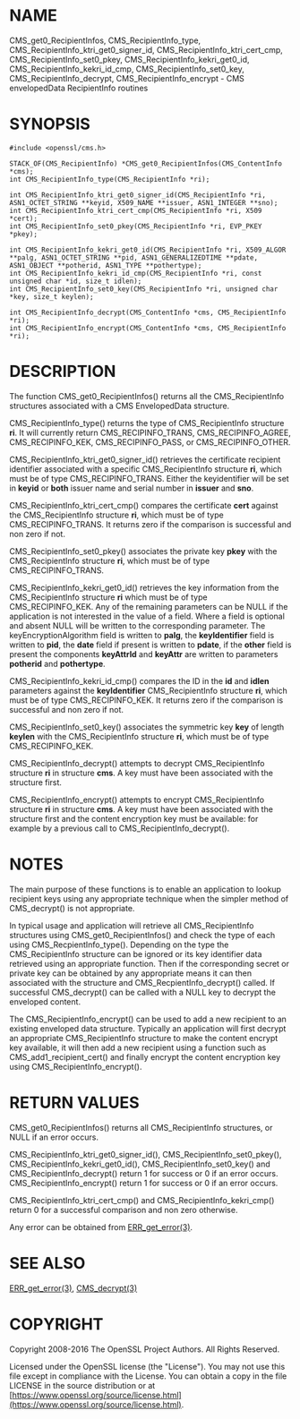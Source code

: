 # NAME

CMS\_get0\_RecipientInfos, CMS\_RecipientInfo\_type,
CMS\_RecipientInfo\_ktri\_get0\_signer\_id, CMS\_RecipientInfo\_ktri\_cert\_cmp,
CMS\_RecipientInfo\_set0\_pkey, CMS\_RecipientInfo\_kekri\_get0\_id,
CMS\_RecipientInfo\_kekri\_id\_cmp, CMS\_RecipientInfo\_set0\_key,
CMS\_RecipientInfo\_decrypt, CMS\_RecipientInfo\_encrypt
\- CMS envelopedData RecipientInfo routines

# SYNOPSIS

    #include <openssl/cms.h>

    STACK_OF(CMS_RecipientInfo) *CMS_get0_RecipientInfos(CMS_ContentInfo *cms);
    int CMS_RecipientInfo_type(CMS_RecipientInfo *ri);

    int CMS_RecipientInfo_ktri_get0_signer_id(CMS_RecipientInfo *ri, ASN1_OCTET_STRING **keyid, X509_NAME **issuer, ASN1_INTEGER **sno);
    int CMS_RecipientInfo_ktri_cert_cmp(CMS_RecipientInfo *ri, X509 *cert);
    int CMS_RecipientInfo_set0_pkey(CMS_RecipientInfo *ri, EVP_PKEY *pkey);

    int CMS_RecipientInfo_kekri_get0_id(CMS_RecipientInfo *ri, X509_ALGOR **palg, ASN1_OCTET_STRING **pid, ASN1_GENERALIZEDTIME **pdate, ASN1_OBJECT **potherid, ASN1_TYPE **pothertype);
    int CMS_RecipientInfo_kekri_id_cmp(CMS_RecipientInfo *ri, const unsigned char *id, size_t idlen);
    int CMS_RecipientInfo_set0_key(CMS_RecipientInfo *ri, unsigned char *key, size_t keylen);

    int CMS_RecipientInfo_decrypt(CMS_ContentInfo *cms, CMS_RecipientInfo *ri);
    int CMS_RecipientInfo_encrypt(CMS_ContentInfo *cms, CMS_RecipientInfo *ri);

# DESCRIPTION

The function CMS\_get0\_RecipientInfos() returns all the CMS\_RecipientInfo
structures associated with a CMS EnvelopedData structure.

CMS\_RecipientInfo\_type() returns the type of CMS\_RecipientInfo structure **ri**.
It will currently return CMS\_RECIPINFO\_TRANS, CMS\_RECIPINFO\_AGREE,
CMS\_RECIPINFO\_KEK, CMS\_RECIPINFO\_PASS, or CMS\_RECIPINFO\_OTHER.

CMS\_RecipientInfo\_ktri\_get0\_signer\_id() retrieves the certificate recipient
identifier associated with a specific CMS\_RecipientInfo structure **ri**, which
must be of type CMS\_RECIPINFO\_TRANS. Either the keyidentifier will be set in
**keyid** or **both** issuer name and serial number in **issuer** and **sno**.

CMS\_RecipientInfo\_ktri\_cert\_cmp() compares the certificate **cert** against the
CMS\_RecipientInfo structure **ri**, which must be of type CMS\_RECIPINFO\_TRANS.
It returns zero if the comparison is successful and non zero if not.

CMS\_RecipientInfo\_set0\_pkey() associates the private key **pkey** with
the CMS\_RecipientInfo structure **ri**, which must be of type
CMS\_RECIPINFO\_TRANS.

CMS\_RecipientInfo\_kekri\_get0\_id() retrieves the key information from the
CMS\_RecipientInfo structure **ri** which must be of type CMS\_RECIPINFO\_KEK.  Any
of the remaining parameters can be NULL if the application is not interested in
the value of a field. Where a field is optional and absent NULL will be written
to the corresponding parameter. The keyEncryptionAlgorithm field is written to
**palg**, the **keyIdentifier** field is written to **pid**, the **date** field if
present is written to **pdate**, if the **other** field is present the components
**keyAttrId** and **keyAttr** are written to parameters **potherid** and
**pothertype**.

CMS\_RecipientInfo\_kekri\_id\_cmp() compares the ID in the **id** and **idlen**
parameters against the **keyIdentifier** CMS\_RecipientInfo structure **ri**,
which must be of type CMS\_RECIPINFO\_KEK.  It returns zero if the comparison is
successful and non zero if not.

CMS\_RecipientInfo\_set0\_key() associates the symmetric key **key** of length
**keylen** with the CMS\_RecipientInfo structure **ri**, which must be of type
CMS\_RECIPINFO\_KEK.

CMS\_RecipientInfo\_decrypt() attempts to decrypt CMS\_RecipientInfo structure
**ri** in structure **cms**. A key must have been associated with the structure
first.

CMS\_RecipientInfo\_encrypt() attempts to encrypt CMS\_RecipientInfo structure
**ri** in structure **cms**. A key must have been associated with the structure
first and the content encryption key must be available: for example by a
previous call to CMS\_RecipientInfo\_decrypt().

# NOTES

The main purpose of these functions is to enable an application to lookup
recipient keys using any appropriate technique when the simpler method
of CMS\_decrypt() is not appropriate.

In typical usage and application will retrieve all CMS\_RecipientInfo structures
using CMS\_get0\_RecipientInfos() and check the type of each using
CMS\_RecpientInfo\_type(). Depending on the type the CMS\_RecipientInfo structure
can be ignored or its key identifier data retrieved using an appropriate
function. Then if the corresponding secret or private key can be obtained by
any appropriate means it can then associated with the structure and
CMS\_RecpientInfo\_decrypt() called. If successful CMS\_decrypt() can be called
with a NULL key to decrypt the enveloped content.

The CMS\_RecipientInfo\_encrypt() can be used to add a new recipient to an
existing enveloped data structure. Typically an application will first decrypt
an appropriate CMS\_RecipientInfo structure to make the content encrypt key
available, it will then add a new recipient using a function such as
CMS\_add1\_recipient\_cert() and finally encrypt the content encryption key
using CMS\_RecipientInfo\_encrypt().

# RETURN VALUES

CMS\_get0\_RecipientInfos() returns all CMS\_RecipientInfo structures, or NULL if
an error occurs.

CMS\_RecipientInfo\_ktri\_get0\_signer\_id(), CMS\_RecipientInfo\_set0\_pkey(),
CMS\_RecipientInfo\_kekri\_get0\_id(), CMS\_RecipientInfo\_set0\_key() and
CMS\_RecipientInfo\_decrypt() return 1 for success or 0 if an error occurs.
CMS\_RecipientInfo\_encrypt() return 1 for success or 0 if an error occurs.

CMS\_RecipientInfo\_ktri\_cert\_cmp() and CMS\_RecipientInfo\_kekri\_cmp() return 0
for a successful comparison and non zero otherwise.

Any error can be obtained from [ERR\_get\_error(3)](http://man.he.net/man3/ERR_get_error).

# SEE ALSO

[ERR\_get\_error(3)](http://man.he.net/man3/ERR_get_error), [CMS\_decrypt(3)](http://man.he.net/man3/CMS_decrypt)

# COPYRIGHT

Copyright 2008-2016 The OpenSSL Project Authors. All Rights Reserved.

Licensed under the OpenSSL license (the "License").  You may not use
this file except in compliance with the License.  You can obtain a copy
in the file LICENSE in the source distribution or at
[https://www.openssl.org/source/license.html](https://www.openssl.org/source/license.html).
